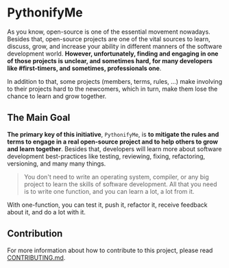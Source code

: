 # PythonifyMe

As you know, open-source is one of the essential movement nowadays. Besides that, open-source projects are one of the vital sources to learn, discuss, grow, and increase your ability in different manners of the software development world. **However, unfortunately, finding and engaging in one of those projects is unclear, and sometimes hard, for many developers like #first-timers, and sometimes, professionals one**.

In addition to that, some projects (members, terms, rules, ...) make involving to their projects hard to the newcomers, which in turn, make them lose the chance to learn and grow together.

## The Main Goal
**The primary key of this initiative**, `PythonifyMe`, is **to mitigate the rules and terms to engage in a real open-source project and to help others to grow and learn together**. Besides that, developers will learn more about software development best-practices like testing, reviewing, fixing, refactoring, versioning, and many many things.

> You don't need to write an operating system, compiler, or any big project to learn the skills of software development. All that you need is to write one function, and you can learn a lot, a lot from it.

With one-function, you can test it, push it, refactor it, receive feedback about it, and do a lot with it.

## Contribution
For more information about how to contribute to this project, please read [CONTRIBUTING.md](CONTRIBUTING.md).
